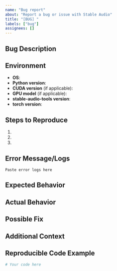 ```yaml
---
name: "Bug report"
about: "Report a bug or issue with Stable Audio"
title: "[BUG] "
labels: ["bug"]
assignees: []
---
```


## Bug Description
<!-- Provide a clear and concise description of the bug -->

## Environment
- **OS**: <!-- e.g. Windows 10, Ubuntu 22.04, macOS Ventura -->
- **Python version**: <!-- e.g. 3.9.12 -->
- **CUDA version** (if applicable): <!-- e.g. 11.7 -->
- **GPU model** (if applicable): <!-- e.g. NVIDIA RTX 3080 -->
- **stable-audio-tools version**: <!-- e.g. 0.1.2 -->
- **torch version**: <!-- e.g. 2.0.1 -->

## Steps to Reproduce
<!-- Provide detailed steps to reproduce the issue -->
1. 
2. 
3. 

## Error Message/Logs
<!-- Paste the full error message or relevant logs here -->
```
Paste error logs here
```

## Expected Behavior
<!-- Describe what you expected to happen -->

## Actual Behavior
<!-- Describe what actually happened -->

## Possible Fix
<!-- If you have any suggestions on how to fix the issue, please describe -->

## Additional Context
<!-- Add any other context about the problem here -->

## Reproducible Code Example
<!-- If applicable, add a minimal code example that reproduces the issue -->
```python
# Your code here
```